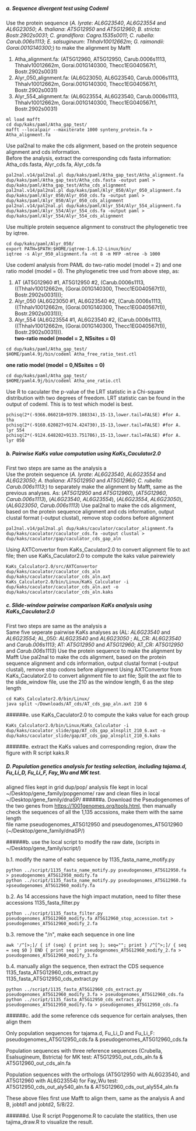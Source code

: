 ##### a. Sequence divergent test using Codeml 
Use the protein sequence (*A. lyrate*: *AL6G23540*, *AL6G23554* and *AL6G23050*; *A. thaliana*: *AT5G12950* and *AT5G12960*; *B. stricta*: *Bostr.2902s0031*; *C. grandiflora*: *Cagra.1535s0011*; *C. rubella*: *Carub.006s1113*; *E. salsugineum*: *Thhalv10012662m*; *G. raimondii: Gorai.001G140300*;) to make the alignment by Mafft   
1. Atha_alignment.fa: (AT5G12960, AT5G12950, Carub.0006s1113, Thhalv10012662m, Gorai.001G140300, Thecc1EG040567t1, Bostr.2902s0031)  
2. Alyr_050_alignment.fa: (AL6G23050, AL6G23540, Carub.0006s1113, Thhalv10012662m, Gorai.001G140300, Thecc1EG040567t1, Bostr.2902s0031)  
3. Alyr_554_alignment.fa: (AL6G23554, AL6G23540, Carub.0006s1113, Thhalv10012662m, Gorai.001G140300, Thecc1EG040567t1, Bostr.2902s0031)  
```
ml load mafft
cd dup/kaks/paml/Atha_gap_test/
mafft --localpair --maxiterate 1000 synteny_protein.fa > Atha_alignment.fa
```
Use pal2nal to make the cds alignment, based on the protein sequence alignment and cds information.  
Before the analysis, extract the corresponding cds fasta information: Atha_cds.fasta, Alyr_cds.fa, Alyr_cds.fa 
```
pal2nal.v14/pal2nal.pl dup/kaks/paml/Atha_gap_test/Atha_alignment.fa dup/kaks/paml/Atha_gap_test/Atha_cds.fasta -output paml > dup/kaks/paml/Atha_gap_test/Atha_cds_alignment
pal2nal.v14/pal2nal.pl dup/kaks/paml/Alyr_050/Alyr_050_alignment.fa dup/kaks/paml/Alyr_050/Alyr_050_cds.fa -output paml > dup/kaks/paml/Alyr_050/Alyr_050_cds_alignment
pal2nal.v14/pal2nal.pl dup/kaks/paml/Alyr_554/Alyr_554_alignment.fa dup/kaks/paml/Alyr_554/Alyr_554_cds.fa -output paml > dup/kaks/paml/Alyr_554/Alyr_554_cds_alignment
```
Use multiple protein sequence alignment to construct the phylogenetic tree by iqtree.

```
cd dup/kaks/paml/Alyr_050/
export PATH=$PATH:$HOME/iqtree-1.6.12-Linux/bin/
iqtree -s Alyr_050_alignment.fa -nt 8 -m MFP -mtree -b 1000
```
Use codeml analysis from PAML do two-ratio model (model = 2) and one ratio model (model = 0). 
The phylogenetic tree usd from above step, as:
1. AT (AT5G12960 #1, AT5G12950 #2, (Carub.0006s1113, ((Thhalv10012662m, (Gorai.001G140300, Thecc1EG040567t1)), Bostr.2902s0031))); 
2. Alyr_050 (AL6G23050 #1, AL6G23540 #2, (Carub.0006s1113, ((Thhalv10012662m, (Gorai.001G140300, Thecc1EG040567t1)), Bostr.2902s0031))); 
3. Alyr_554 (AL6G23554 #1, AL6G23540 #2, (Carub.0006s1113, ((Thhalv10012662m, (Gorai.001G140300, Thecc1EG040567t1)), Bostr.2902s0031))).  
**two-ratio model (model = 2, NSsites = 0)**
```
cd dup/kaks/paml/Atha_gap_test/
$HOME/paml4.9j/bin/codeml Atha_free_ratio_test.ctl
```
**one ratio model (model = 0,NSsites = 0)**
```
cd dup/kaks/paml/Atha_gap_test/
$HOME/paml4.9j/bin/codeml Atha_one_ratio.ctl
```
Use R to caculater the p-value of the LRT statistic in a Chi-square distribution with two degrees of freedom. LRT statistic can be found in the output of codeml.
This is to test which model is best. 
```
pchisq(2*(-9366.060210+9379.108334),15-13,lower.tail=FALSE) #for A. tha
pchisq(2*(-9160.620827+9174.424730),15-13,lower.tail=FALSE) #for A. lyr 554
pchisq(2*(-9124.648202+9133.751786),15-13,lower.tail=FALSE) #for A. lyr 050
```

##### b. Pairwise KaKs value computation using KaKs_Caculator2.0
First two steps are same as the analysis a  
Use the protein sequence (*A. lyrate*: *AL6G23540*, *AL6G23554* and *AL6G23050*; *A. thaliana*: *AT5G12950* and *AT5G12960*; *C. rubella*: *Carub.006s1113*;) to separately make the alignment by Mafft, same as the previous analyses.
As: (*AT5G12950* and *AT5G12960*), (*AT5G12960*, *Carub.006s1113*), (*AL6G23540*, *AL6G23554*), (*AL6G23554*, *AL6G23050*), (*AL6G23050*, *Carub.006s1113*)
Use pal2nal to make the cds alignment, based on the protein sequence alignment and cds information, output clustal format (-output clustal), remove stop codons before alignment
```
pal2nal.v14/pal2nal.pl dup/kaks/caculator/caculator_alignment.fa dup/kaks/caculator/caculator_cds.fa -output clustal > dup/kaks/caculator/gap/caculator_cds_gap_aln
```
Using AXTConvertor from KaKs_Caculator2.0 to convert alignment file to axt file; then use KaKs_Caculator2.0 to compute the kaks value pairewiely
```
KaKs_Calculator2.0/src/AXTConvertor dup/kaks/caculator/caculator_cds_aln dup/kaks/caculator/caculator_cds_aln.axt
KaKs_Calculator2.0/bin/Linux/KaKs_Calculator -i dup/kaks/caculator/caculator_cds_aln.axt -o dup/kaks/caculator/caculator_cds_aln.kaks
```
##### c. Slide-window pairwise comparison KaKs analysis using KaKs_Caculator2.0
First two steps are same as the analysis a   
Same five seperate pairwise KaKs analyses as (AL: *AL6G23540* and *AL6G23554*; AL\_050: *AL6G23540* and *AL6G23050* ; AL\_CR: *AL6G23540* and *Carub.006s1113*; AT: *AT5G12950* and *AT5G12960*; AT\_CR: *AT5G12950* and *Carub.006s1113*)
Use the protein sequence to make the alignment by Mafft
Use pal2nal to make the cds alignment, based on the protein sequence alignment and cds information, output clustal format (-output clustal), remove stop codons before alignment 
Using AXTConvertor from KaKs_Caculator2.0 to convert alignment file to axt file; 
Split the axt file to the slide_window file, use the 210 as the window length, 6 as the step length

``` 
cd KaKs_Calculator2.0/bin/Linux/ 
java split ~/Downloads/AT_cds/AT_cds_gap_aln.axt 210 6
```
######e. use KaKs_Caculator2.0 to compute the kaks value for each group

```
KaKs_Calculator2.0/bin/Linux/KaKs_Calculator -i dup/kaks/caculator_slide/gap/AT_cds_gap_alnsplit_210_6.axt -o dup/kaks/caculator_slide/gap/AT_cds_gap_alnsplit_210_6.kaks
```
######e. extract the KaKs values and corresponding region, draw the figure with R script kaks.R

##### D. Population genetics analysis for testing selection, including tajama.d, Fu\_Li\_D, Fu\_Li\_F, Fay\_Wu and MK test.  
aligned files kept in grid dup/pop/
analysis file kept in local ~/Desktop/gene_family/popgenome/
raw and clean files in local ~/Desktop/gene_family/dnaSP/
######a. Download the Pseudogenomes of the two genes from <https://1001genomes.org/tools.html>, then manually check the sequences of all the 1,135 accssions, make them with the same length  
file name pseudogenomes_AT5G12950 and pseudogenomes_AT5G12960 (~/Desktop/gene_family/dnaSP/)

######b. use the local script to modify the raw date, (scripts in ~/Desktop/gene_family/script/) 

b.1. modify the name of eahc sequence by 1135_fasta_name_motify.py

```
python ../script/1135_fasta_name_motify.py pseudogenomes_AT5G12950.fa > pseudogenomes_AT5G12950_modify.fa
python ../script/1135_fasta_name_motify.py pseudogenomes_AT5G12960.fa >pseudogenomes_AT5G12960_modify.fa
```
b.2. As 14 accessions have the high impact mutation, need to filter these accessions
1135_fasta_filter.py

```
python ../script/1135_fasta_filter.py pseudogenomes_AT5G12960_modify.fa AT5G12960_stop_accession.txt > pseudogenomes_AT5G12960_modify_2.fa
``` 

b.3. remove the "/n", make each sequence in one line

```
awk '/^[>;]/ { if (seq) { print seq }; seq=""; print } /^[^>;]/ { seq = seq $0 } END { print seq }' pseudogenomes_AT5G12960_modify_2.fa > pseudogenomes_AT5G12960_modify_3.fa
```

b.4. manually align the sequence, then extract the CDS sequence
1135_fasta_AT5G12960_cds_extract.py
1135_fasta_AT5G12950_cds_extract.py 

```
python ../script/1135_fasta_AT5G12960_cds_extract.py pseudogenomes_AT5G12960_modify_3.fa > pseudogenomes_AT5G12960_cds.fa
python ../script/1135_fasta_AT5G12950_cds_extract.py pseudogenomes_AT5G12950_modify.fa > pseudogenomes_AT5G12950_cds.fa
```

######c. add the some reference cds sequence for certain analyses, then align them
 
Only population sequences for tajama.d, Fu\_Li\_D and Fu\_Li\_F: pseudogenomes_AT5G12950_cds.fa & pseudogenomes_AT5G12960_cds.fa   

Population sequences with three reference sequences (Crubella, Esalsugineum, Bstricta) for MK test: AT5G12950_out_cds_aln.fa & AT5G12960_out_cds_aln.fa   

Population sequences with the orthologs (AT5G12950 with AL6G23540, and AT5G12960 with AL6G23554) for Fay\_Wu test:
AT5G12950_cds_out_aly540_aln.fa & AT5G12960_cds_out_aly554_aln.fa

These above files first use Mafft to align them, same as the analysis A and B, jobtd1 and jobtd2, 5/8/22. 


######d. Use R script Popgenome.R to caculate the statitics, then use tajima_draw.R to visualize the result.  

